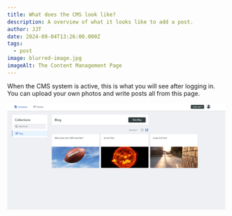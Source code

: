 ```yaml
---
title: What does the CMS look like?
description: A overview of what it looks like to add a post.
author: JJT
date: 2024-09-04T13:26:00.000Z
tags:
  - post
image: blurred-image.jpg
imageAlt: The Content Management Page
---
```

When the CMS system is active, this is what you will see after logging in. You can upload your own photos and write posts all from this page.

![](cms.png)

